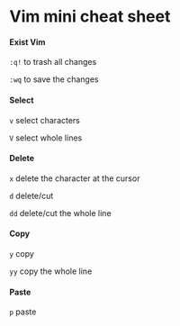 # Vim mini cheat sheet

#### Exist Vim

`:q!` to trash all changes

`:wq` to save the changes

#### Select

`v`  select characters

`V`  select whole lines

#### Delete

`x`  delete the character at the cursor

`d`  delete/cut

`dd` delete/cut the whole line

#### Copy

`y`  copy

`yy` copy the whole line

#### Paste

`p`  paste
